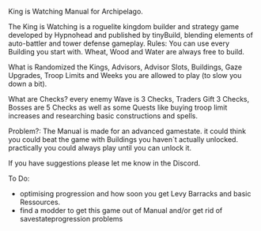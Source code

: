 King is Watching Manual for Archipelago.

The King is Watching is a roguelite kingdom builder and strategy game developed by Hypnohead and published by tinyBuild, blending elements of auto-battler and tower defense gameplay.
Rules:
You can use every Building you start with. Wheat, Wood and Water are always free to build.

What is Randomized
the Kings, Advisors, Advisor Slots, Buildings, Gaze Upgrades, Troop Limits and Weeks you are allowed to play (to slow you down a bit).

What are Checks? 
every enemy Wave is 3 Checks, Traders Gift 3 Checks, Bosses are 5 Checks as well as some Quests like buying troop limit increases and researching basic constructions and spells.

Problem?:
The Manual is made for an advanced gamestate. it could think you could beat the game with Buildings you haven´t actually unlocked. practically you could always play until you can unlock it. 

If you have suggestions please let me know in the Discord.

To Do:
- optimising progression and how soon you get Levy Barracks and basic Ressources.
- find a modder to get this game out of Manual and/or get rid of savestateprogression problems
 
